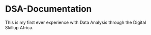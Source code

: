# DSA-Documentation
This is my first ever experience with Data Analysis through the Digital Skillup Africa.
